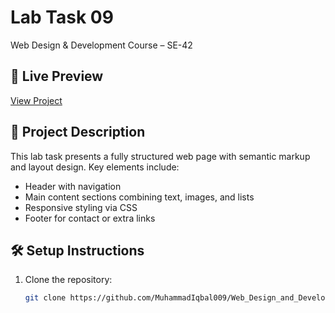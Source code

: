 # Lab Task 09  
Web Design & Development Course – SE-42  

## 🔗 Live Preview  
[View Project](https://muhammadiqbal009.github.io/Web_Design_and_Development_Course_2022-SE-42/Lab_Task_09/index.html)  

## 📄 Project Description  
This lab task presents a fully structured web page with semantic markup and layout design. Key elements include:  
- Header with navigation  
- Main content sections combining text, images, and lists  
- Responsive styling via CSS  
- Footer for contact or extra links  

## 🛠 Setup Instructions  
1. Clone the repository:  
   ```bash
   git clone https://github.com/MuhammadIqbal009/Web_Design_and_Development_Course_2022-SE-42.git

